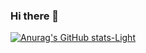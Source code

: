 ### Hi there 👋

[![Anurag's GitHub stats-Light](https://github-readme-stats.vercel.app/api?username=Ekrem05&hide=issues&show_icons=true&theme=catppuccin_latte#gh-light-mode-only)](https://github.com/anuraghazra/github-readme-stats#gh-light-mode-only)

